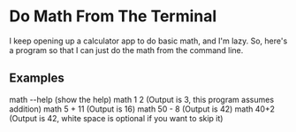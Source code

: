 # Do Math From The Terminal

I keep opening up a calculator app to do basic math, and I'm lazy. So, here's a program so that I can just do the math from the command line.

## Examples

math --help (show the help)
math 1 2 (Output is 3, this program assumes addition)
math 5 + 11 (Output is 16)
math 50 - 8 (Output is 42)
math 40+2 (Output is 42, white space is optional if you want to skip it)
